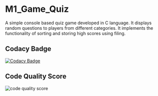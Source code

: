 # M1_Game_Quiz
A simple console based quiz game developed in C language. It displays random questions to players from different categories. It implements the functionality of sorting and storing high scores using filing.

## Codacy Badge
[![Codacy Badge](https://app.codacy.com/project/badge/Grade/56cc5fc320ad41789c2c28f1fdd4cff3)](https://www.codacy.com/gh/Prathapsandy/M1_Game_Quiz/dashboard?utm_source=github.com&amp;utm_medium=referral&amp;utm_content=Prathapsandy/M1_Game_Quiz&amp;utm_campaign=Badge_Grade)
## Code Quality Score
![code quality score](https://api.codiga.io/project/30063/score/svg)
